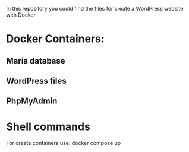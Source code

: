 In this repository you could find the files for create a WordPress website with Docker

# Docker Containers:
## Maria database
## WordPress files
## PhpMyAdmin

# Shell commands
For create containers use:
docker compose up
